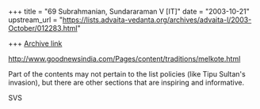 +++
title = "69 Subrahmanian, Sundararaman V [IT]"
date = "2003-10-21"
upstream_url = "https://lists.advaita-vedanta.org/archives/advaita-l/2003-October/012283.html"

+++
[Archive link](https://lists.advaita-vedanta.org/archives/advaita-l/2003-October/012283.html)

http://www.goodnewsindia.com/Pages/content/traditions/melkote.html

Part of the contents may not pertain to the list policies (like Tipu Sultan's invasion), but there are other sections that are inspiring and informative.

SVS

